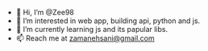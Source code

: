 - 👋 Hi, I’m @Zee98
- 👀 I’m interested in web app, building api, python and js.
- 🌱 I’m currently learning js and its papular libs.
- 📫 Reach me at zamanehsani@gmail.com

<!---
Zee98/Zee98 is a ✨ special ✨ repository because its `README.md` (this file) appears on your GitHub profile.
You can click the Preview link to take a look at your changes.
--->
